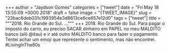 
+++
author = "Jaydson Gomes"
categories = ["tweet"]
date = "Fri May 18 13:55:09 +0000 2018"
draft = false
image = "{TWEET_IMAGE}"
slug = "23bac6deb031c1993954e3d8613ce6ce657e12d0"
tags = ["tweet"]
title = """2018. Rio Grande do Sul.
..."""
+++
2018. Rio Grande do Sul.
Para pagar o imposto do carro, eu preciso SACAR dinheiro em PAPEL no meu MALDITO banco (alô @itau)  e ir até outro MALDITO banco para fazer o pagamento.
Tentei achar um emoji que represente o sentimento, mas não encontrei.
#LivingInThe80s
